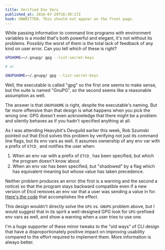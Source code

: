 ```yaml
---
title: Verified Env Vars
published_at: 2016-07-29T16:30:17Z
hook: UNWRITTEN. This should not appear on the front page.
---
```


While passing information to command line programs with environment variables
is a model that's both powerful and elegant, it's not without its problems.
Possibly the worst of them is the total lack of feedback of any kind on user
error. Can you tell which of these is right?

``` sh
GPGHOME=~/.gnupg/ gpg --list-secret-keys

# or

GNUPGHOME=~/.gnupg/ gpg --list-secret-keys
```

Well, the executable is called "gpg" so the first one seems to make sense, but
the suite is named "GnuPG", so the second seems like a reasonable assumption as
well.

The answer is that `GNUPGHOME` is right, despite the executable's naming. But
far more offensive than that design is what happens when you pick the wrong
one: GPG doesn't even acknowledge that there might be a problem and silently
behaves as if you hadn't specified anything at all.

As I was attending Heavybit's Devguild earlier this week, Rob Szumski pointed
out that Etcd solves this problem by verifying not just its command line flags,
but its env vars as well. It assumes ownership of any env var with a prefix of
`ETCD_` and notifies the user when:

1. When an env var with a prefix of `ETCD_` has been specified, but which the
   program doesn't know about.
2. When an env var has been specified, but "shadowed" by a flag which has
   equivalent meaning but whose value has taken precedence.

Neither problem produces an error (the first is a warning and the second a
notice) so that the program stays backward compatible even if a new version of
Etcd removes an env var that a user was sending a value in for. [Here's the
code][code] that accomplishes the effect.

This design wouldn't directly solve the `GPG` vs. `GNUPG` problem above, but I
would suggest that in its spirit a well-designed GPG look for `GPG`-prefixed
env vars as well, and show a warning when a user tries to use one.

I'm a huge supporter of these minor tweaks to the "old ways" of CLI design that
have a disproportionately positive impact on improving usability compared to
the effort required to implement them. More information is always better.

[code]: https://github.com/coreos/etcd/blob/e2088b8073aa4f80a9d88b134ec71b749839db5b/pkg/flags/flag.go#L110,L127
